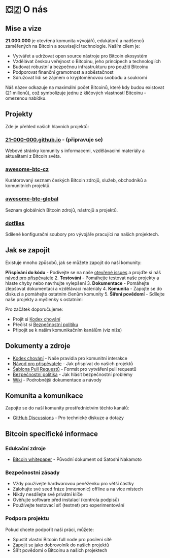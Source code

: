 # 🇨🇿 O nás

## Mise a vize

**21.000.000** je otevřená komunita vývojářů, edukátorů a nadšenců zaměřených na Bitcoin a související technologie. Naším cílem je:

- Vytvářet a udržovat open source nástroje pro Bitcoin ekosystém
- Vzdělávat českou veřejnost o Bitcoinu, jeho principech a technologiích
- Budovat robustní a bezpečnou infrastrukturu pro použití Bitcoinu
- Podporovat finanční gramotnost a soběstačnost
- Sdružovat lidi se zájmem o kryptoměnovou svobodu a soukromí

Náš název odkazuje na maximální počet Bitcoinů, které kdy budou existovat (21 milionů), což symbolizuje jednu z klíčových vlastností Bitcoinu - omezenou nabídku.

## Projekty

Zde je přehled našich hlavních projektů:

### [21-000-000.github.io](https://21-000-000.github.io) - (připravuje se)
Webové stránky komunity s informacemi, vzdělávacími materiály a aktualitami z Bitcoin světa.

### [awesome-btc-cz](https://github.com/21-000-000/awesome-btc-cz)
Kurátorovaný seznam českých Bitcoin zdrojů, služeb, obchodníků a komunitních projektů.

### [awesome-btc-global](https://github.com/21-000-000/awesome-btc-global)
Seznam globálních Bitcoin zdrojů, nástrojů a projektů.

### [dotfiles](https://github.com/21-000-000/dotfiles)
Sdílené konfigurační soubory pro vývojáře pracující na našich projektech.

## Jak se zapojit

Existuje mnoho způsobů, jak se můžete zapojit do naší komunity:

**Přispívání do kódu** - Podívejte se na naše [otevřené issues](https://github.com/21-000-000/21-000-000/issues) a projďte si náš [návod pro přispěvatele](.github/CONTRIBUTING.md)
2. **Testování** - Pomáhejte testovat naše projekty a hlaste chyby nebo navrhujte vylepšení
3. **Dokumentace** - Pomáhejte zlepšovat dokumentaci a vzdělávací materiály
4. **Komunita** - Zapojte se do diskuzí a pomáhejte ostatním členům komunity
5. **Šíření povědomí** - Sdílejte naše projekty a myšlenky s ostatními

Pro začátek doporučujeme:
- Projít si [Kodex chování](.github/CODE_OF_CONDUCT.md)
- Přečíst si [Bezpečnostní politiku](.github/SECURITY.md)
- Připojit se k našim komunikačním kanálům (viz níže)

## Dokumenty a zdroje

- [Kodex chování](.github/CODE_OF_CONDUCT.md) - Naše pravidla pro komunitní interakce
- [Návod pro přispěvatele](.github/CONTRIBUTING.md) - Jak přispívat do našich projektů
- [Šablona Pull Requestů](.github/PULL_REQUEST_TEMPLATE.md) - Formát pro vytváření pull requestů
- [Bezpečnostní politika](.github/SECURITY.md) - Jak hlásit bezpečnostní problémy
- [Wiki](https://github.com/21-000-000/21-000-000/wiki) - Podrobnější dokumentace a návody

## Komunita a komunikace

Zapojte se do naší komunity prostřednictvím těchto kanálů:

- [GitHub Discussions](https://github.com/orgs/21-000-000/discussions) - Pro technické diskuze a dotazy




## Bitcoin specifické informace

### Edukační zdroje
- [Bitcoin whitepaper](https://bitcoin.org/bitcoin.pdf) - Původní dokument od Satoshi Nakamoto
### Bezpečnostní zásady
- Vždy používejte hardwarovou peněženku pro větší částky
- Zálohujte své seed fráze (mnemonic) offline a na více místech
- Nikdy nesdílejte své privátní klíče
- Ověřujte software před instalací (kontrola podpisů)
- Používejte testovací síť (testnet) pro experimentování

### Podpora projektu
Pokud chcete podpořit naši práci, můžete:
<!-- - Přispět na vývoj zasláním Bitcoinů na adresu: `bc1q...` (zveřejníme brzy) -->
- Spustit vlastní Bitcoin full node pro posílení sítě
- Zapojit se jako dobrovolník do našich projektů
- Šířit povědomí o Bitcoinu a našich projektech